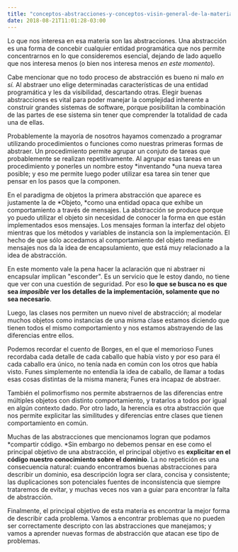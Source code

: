 ```yaml
---
title: "conceptos-abstracciones-y-conceptos-visin-general-de-la-materia"
date: 2018-08-21T11:01:28-03:00
---
```


Lo que nos interesa en esa materia son las abstracciones. Una abstracción es una forma de concebir cualquier entidad programática que nos permite concentrarnos en lo que consideremos esencial, dejando de lado aquello que nos interesa menos (o bien nos interesa menos *en este momento*).


Cabe mencionar que no todo proceso de abstracción es bueno ni malo *en sí.* Al abstraer uno elige determinadas características de una entidad programática y les da visibilidad, descartando otras. Elegir buenas abstracciones es vital para poder manejar la complejidad inherente a construir grandes sistemas de software, porque posibilitan la combinación de las partes de ese sistema sin tener que comprender la totalidad de cada una de ellas.


Probablemente la mayoría de nosotros hayamos comenzado a programar utilizando procedimientos o funciones como nuestras primeras formas de abstraer. Un procedimiento permite agrupar un conjuto de tareas que probablemente se realizan repetitivamente. Al agrupar esas tareas en un procedimiento y ponerles un nombre estoy *inventando *una nueva tarea posible; y eso me permite luego poder utilizar esa tarea sin tener que pensar en los pasos que la componen.


En el paradigma de objetos la primera abstracción que aparece es justamente la de *Objeto, *como una entidad opaca que exhibe un comportamiento a través de mensajes. La abstracción se produce porque yo puedo utilizar el objeto sin necesidad de conocer la forma en que están implementados esos mensajes. Los mensajes forman la interfaz del objeto mientras que los métodos y variables de instancia son la implementación. El hecho de que sólo accedamos al comportamiento del objeto mediante mensajes nos da la idea de encapsulamiento, que está muy relacionado a la idea de abstracción.


En este momento vale la pena hacer la aclaración que ni abstraer ni encapsular implican "esconder". Es un servicio que le estoy dando, no tiene que ver con una cuestión de seguridad. Por eso **lo que se busca no es que sea *imposible* ver los detalles de la implementación, solamente que no sea necesario**.


Luego, las clases nos permiten un nuevo nivel de abstracción; al modelar muchos objetos como instancias de una misma clase estamos diciendo que tienen todos el mismo comportamiento y nos estamos abstrayendo de las diferencias entre ellos. 


Podemos recordar el cuento de Borges, en el que el memorioso Funes recordaba cada detalle de cada caballo que había visto y por eso para él cada caballo era único, no tenía nada en común con los otros que había visto. Funes simplemente no entendía la idea de caballo, de llamar a todas esas cosas distintas de la misma manera; Funes era incapaz de abstraer. 

También el polimorfismo nos permite abstraernos de las diferencias entre múltiples objetos con distinto comportamiento, y tratarlos a todos por igual en algún contexto dado. Por otro lado, la herencia es otra abstracción que nos permite explicitar las similitudes y diferencias entre clases que tienen comportamiento en común. 

Muchas de las abstracciones que mencionamos logran que podamos *compartir código. *Sin embargo no debemos pensar en ese como el principal objetivo de una abstracción, el principal objetivo es **explicitar en el código nuestro conocimiento sobre el dominio**. La no repetición es una consecuencia natural: cuando encontramos buenas abstracciones para describir un dominio, esa descripción logra ser clara, concisa y consistente; las duplicaciones son potenciales fuentes de inconsistencia que siempre trataremos de evitar, y muchas veces nos van a guiar para encontrar la falta de abstracción.

Finalmente, el principal objetivo de esta materia es encontrar la mejor forma de describir cada problema. Vamos a encontrar problemas que no pueden ser correctamente descripto con las abstracciones que manejamos; y vamos a aprender nuevas formas de abstracción que atacan ese tipo de problemas.
